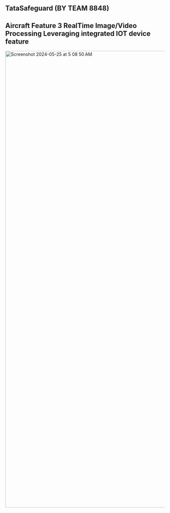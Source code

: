 ## TataSafeguard (BY TEAM 8848)

## Aircraft Feature 3 RealTime Image/Video Processing Leveraging integrated IOT device feature
<img width="1440" alt="Screenshot 2024-05-25 at 5 08 50 AM" src="[https://github.com/bishalrauniyar/demo-check/assets/160076333/2728740e-6c2f-4424-888c-1d7953d59b74](https://github.com/user-attachments/assets/43c949a8-859b-43fe-b1fa-de28c5567479)">
